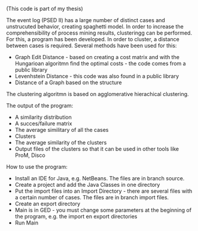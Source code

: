 (This code is part of my thesis)

The event log (PSED II) has a large number of distinct cases and unstrucuted behavior, creating spaghetti model. In order to increase the comprehensibility of process mining results, clusteringg can be performed. For this, a program has been developed. In order to cluster, a distance between cases is required. Several methods have been used for this:
  * Graph Edit Distance - based on creating a cost matrix and with the Hungarioan algoritmn find the optimal costs - the code comes from a public library
  * Levenhstein Distance -  this code was also found in a public library
  * Distance of a Graph based on the structure

The clustering algoritmn is based on agglomerative hierachical clustering.

The output of the program:
* A similarity distribution
* A succes/failure matrix
* The average similitary of all the cases
* Clusters
* The average similarity of the clusters
* Output files of the clusters so that it can be used in other tools like ProM, Disco

How to use the program:
* Install an IDE for Java, e.g. NetBeans. The files are in branch source.
* Create a project and add the Java Classes in one directory
* Put the import files into an Import Directory - there are several files with a certain number of cases. The files are in branch import files.
* Create an export directory
* Main is in GED - you must change some parameters at the beginning of the program, e.g. the import en export directories
* Run Main 
